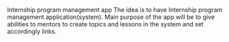 Internship program management app
The idea is to have Internship program management application(system).
Main purpose of the app will be to give abilities to mentors to create topics and lessons in the system and set accordingly links.
